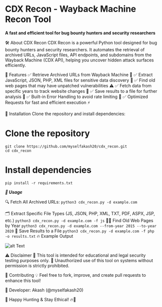 # CDX Recon - Wayback Machine Recon Tool

**A fast and efficient tool for bug bounty hunters and security researchers**

🛠 About CDX Recon
CDX Recon is a powerful Python tool designed for bug bounty hunters and security researchers. It automates the retrieval of archived URLs, JavaScript files, API endpoints, and subdomains from the Wayback Machine (CDX API), helping you uncover hidden attack surfaces efficiently.

🎯 Features
✅ Retrieve Archived URLs from Wayback Machine 📂
✅ Extract JavaScript, JSON, PHP, XML files for sensitive data discovery 🔑
✅ Find old web pages that may have unpatched vulnerabilities ⚠️
✅ Fetch data from specific years to track website changes 📅
✅ Save results to a file for further analysis 💾
✅ Built-in Error Handling to avoid rate limiting 🚀
✅ Optimized Requests for fast and efficient execution ⚡

📌 Installation
Clone the repository and install dependencies:

# Clone the repository
```
git clone https://github.com/myselfakash20/cdx_recon.git 
cd cdx_recon
```
# Install dependencies
`pip install -r requirements.txt` <br>

_**🚀 Usage**_

🔍 Fetch All Archived URLs:
`python3 cdx_recon.py -d example.com`

🗂 Extract Specific File Types (JS, JSON, PHP, XML, TXT, PDF, ASPX, JSP, etc.)
`python3 cdx_recon.py -d example.com -f js`
🕵️‍♂️ Find Old Web Pages by Year
`python3 cdx_recon.py -d example.com --from-year 2015 --to-year 2020`
💾 Save Results to a File
`python3 cdx_recon.py -d example.com -f php -o results.txt`
🔥 Example Output

![alt Text](image_url)

⚠️ Disclaimer
🚨 This tool is intended for educational and legal security testing purposes only.
🚨 Unauthorized use of this tool on systems without permission is strictly prohibited.

🤝 Contributing
💡 Feel free to fork, improve, and create pull requests to enhance this tool!

📧 Developer: Akash (@myselfakash20)

🎯 Happy Hunting & Stay Ethical! 🔥🚀
